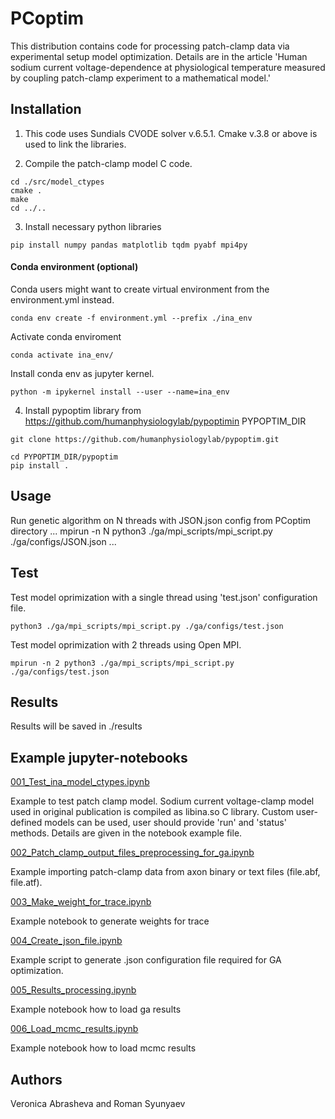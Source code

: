 # PCoptim

This distribution contains code for processing patch-clamp data via experimental setup model optimization. Details are in the article 'Human sodium current voltage-dependence at physiological temperature measured by coupling patch-clamp experiment to a mathematical model.'

## Installation

1. This code uses Sundials CVODE solver v.6.5.1. Cmake v.3.8 or above is used to link the libraries.

2. Compile the patch-clamp model C code. 
```
cd ./src/model_ctypes
cmake .
make
cd ../..
````

3. Install necessary python libraries
```
pip install numpy pandas matplotlib tqdm pyabf mpi4py
```
#### Conda environment (optional)
Conda users might want to create virtual environment from the environment.yml instead.
```
conda env create -f environment.yml --prefix ./ina_env
```

Activate conda enviroment

```
conda activate ina_env/
```
Install conda env as jupyter kernel.
```
python -m ipykernel install --user --name=ina_env
```

4. Install pypoptim library from https://github.com/humanphysiologylab/pypoptimin PYPOPTIM_DIR

```
git clone https://github.com/humanphysiologylab/pypoptim.git
```


    cd PYPOPTIM_DIR/pypoptim
    pip install .

## Usage
Run genetic algorithm on N threads with JSON.json config from PCoptim directory
...
mpirun -n N python3 ./ga/mpi_scripts/mpi_script.py ./ga/configs/JSON.json
...
## Test
Test model oprimization with a single thread using 'test.json' configuration file.
```
python3 ./ga/mpi_scripts/mpi_script.py ./ga/configs/test.json 
```
Test model oprimization with 2 threads using  Open MPI.
```
mpirun -n 2 python3 ./ga/mpi_scripts/mpi_script.py ./ga/configs/test.json 
```

## Results
Results will be saved  in ./results

## Example jupyter-notebooks
[001_Test_ina_model_ctypes.ipynb](./notebooks/001_Test_ina_model_ctypes.ipynb)

Example to test patch clamp model. Sodium current voltage-clamp model used in original publication is compiled as libina.so C library. Custom user-defined models can be used, user should provide 'run' and 'status' methods. Details are given in the notebook example file.

[002_Patch_clamp_output_files_preprocessing_for_ga.ipynb](./notebooks/002_Patch_clamp_output_files_preprocessing_for_ga.ipynb)

Example importing patch-clamp data from axon binary or text files (file.abf, file.atf).

[003_Make_weight_for_trace.ipynb](./notebooks/003_Make_weight_for_trace.ipynb)

Example notebook to generate weights for trace

[004_Create_json_file.ipynb](./notebooks/004_Create_json_file.ipynb)

Example script to generate .json configuration file required for GA optimization.

[005_Results_processing.ipynb](./notebooks/005_Results_processing.ipynb)

Example notebook how to load ga results

[006_Load_mcmc_results.ipynb](./notebooks/006_Load_mcmc_results.ipynb)

Example notebook how to load mcmc results
## Authors
Veronica Abrasheva and Roman Syunyaev
